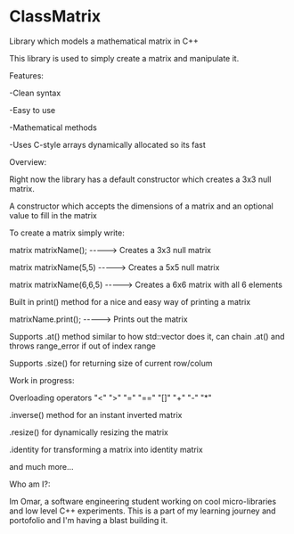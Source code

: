 # ClassMatrix

Library which models a mathematical matrix in C++


This library is used to simply create a matrix and manipulate it.

Features:

-Clean syntax

-Easy to use

-Mathematical methods

-Uses C-style arrays dynamically allocated so its fast


Overview:

Right now the library has a default constructor which creates a 3x3 null matrix.

A constructor which accepts the dimensions of a matrix and an optional value to fill in the matrix

To create a matrix simply write:

matrix matrixName(); -----> Creates a 3x3 null matrix

matrix matrixName(5,5) -----> Creates a 5x5 null matrix

matrix matrixName(6,6,5) -----> Creates a 6x6 matrix with all 6 elements


Built in print() method for a nice and easy way of printing a matrix

matrixName.print(); -----> Prints out the matrix

Supports .at() method similar to how std::vector does it, can chain .at() and throws range_error if out of index range 

Supports .size() for returning size of current row/colum


Work in progress:

Overloading operators "<" ">" "=" "==" "[]" "+" "-" "*" 

.inverse() method for an instant inverted matrix

.resize() for dynamically resizing the matrix

.identity for transforming a matrix into identity matrix

and much more...


Who am I?:

Im Omar, a software engineering student working on cool micro-libraries and low level C++ experiments.
 This is a part of my learning journey and portofolio and I'm having a blast building it.

